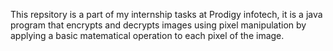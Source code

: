 This repsitory is a part of my internship tasks at Prodigy infotech, it is a java program that encrypts and decrypts images using pixel manipulation by applying a basic matematical operation to each pixel of the image.
